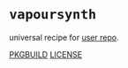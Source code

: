 # `vapoursynth`

universal recipe for [user repo](../themartiancompany/ur).

[PKGBUILD](PKGBUILD)
[LICENSE](COPYING)
